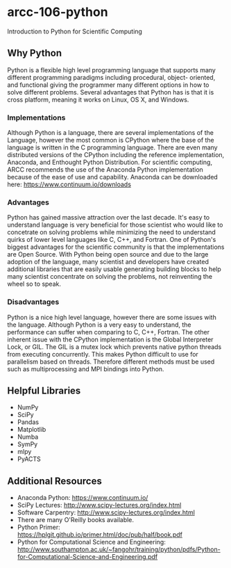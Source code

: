 # arcc-106-python
Introduction to Python for Scientific Computing

## Why Python
Python is a flexible high level programming language that supports
many different programming paradigms including procedural, object-
oriented, and functional giving the programmer many different options
in how to solve different problems. Several advantages that Python
has is that it is cross platform, meaning it works on Linux, OS X,
and Windows. 

### Implementations
Although Python is a language, there are several implementations
of the Language, however the most common is CPython where the base
of the language is written in the C programming language. There are
even many distributed versions of the CPython including the reference
implementation, Anaconda, and Enthought Python Distribution. For
scientific computing, ARCC recommends the use of the Anaconda Python
implementation because of the ease of use and capability. Anaconda
can be downloaded here: https://www.continuum.io/downloads

### Advantages
Python has gained massive attraction over the last decade. It's
easy to understand language is very beneficial for those scientist
who would like to concetrate on solving problems while minimizing
the need to understand quirks of lower level languages like C, C++,
and Fortran. One of Python's biggest advantages for the scientific 
community is that the implementations are Open Source. With Python
being open source and due to the large adoption of the language, many
scientist and developers have created additional libraries that are
easily usable generating building blocks to help many scientist
concentrate on solving the problems, not reinventing the wheel
so to speak.

### Disadvantages
Python is a nice high level language, however there are some issues
with the language. Although Python is a very easy to understand, the
performance can suffer when comparing to C, C++, Fortran. The other
inherent issue with the CPython implementation is the Global Interpreter
Lock, or GIL. The GIL is a mutex lock which prevents native python
threads from executing concurrently. This makes Python difficult 
to use for parallelism based on threads. Therefore different methods
must be used such as multiprocessing and MPI bindings into Python.

## Helpful Libraries
-    NumPy
-    SciPy
-    Pandas
-    Matplotlib
-    Numba
-    SymPy
-    mlpy
-    PyACTS

## Additional Resources
-    Anaconda Python: https://www.continuum.io/
-    SciPy Lectures: http://www.scipy-lectures.org/index.html
-    Software Carpentry: http://www.scipy-lectures.org/index.html
-    There are many O'Reilly books available.
-    Python Primer: https://hplgit.github.io/primer.html/doc/pub/half/book.pdf
-    Python for Computational Science and Engineering: http://www.southampton.ac.uk/~fangohr/training/python/pdfs/Python-for-Computational-Science-and-Engineering.pdf
